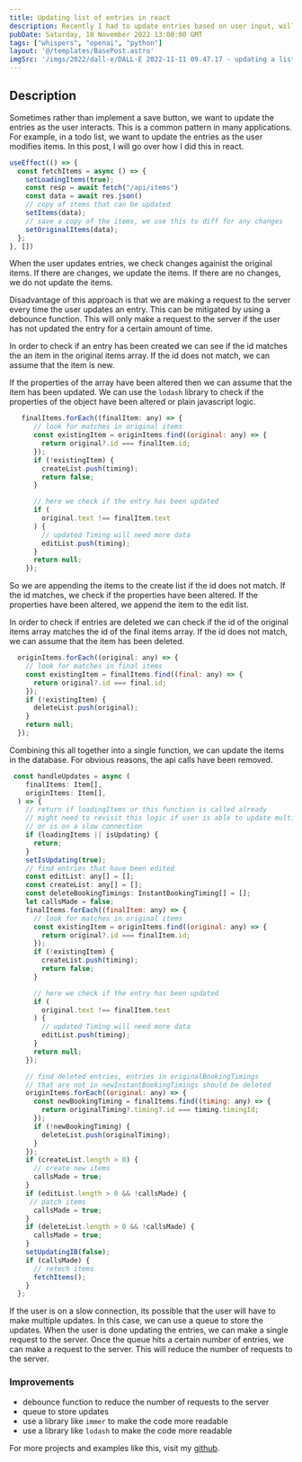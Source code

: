 ```yaml
---
title: Updating list of entries in react
description: Recently I had to update entries based on user input, will go over what I did
pubDate: Saturday, 18 November 2022 13:00:00 GMT
tags: ["whispers", "openai", "python"]
layout: '@/templates/BasePost.astro'
imgSrc: '/imgs/2022/dall-e/DALL·E 2022-11-11 09.47.17 - updating a list of papers.png'
---
```


## Description

Sometimes rather than implement a save button, we want to update the entries as the user interacts. This is a common pattern in many applications. For example, in a todo list, we want to update the entries as the user modifies items. In this post, I will go over how I did this in react.


```jsx
useEffect(() => {
  const fetchItems = async () => {
    setLoadingItems(true);
    const resp = await fetch("/api/items")
    const data = await res.json()
    // copy of items that can be updated
    setItems(data);
    // save a copy of the items, we use this to diff for any changes
    setOriginalItems(data);
  }; 
}, [])
```

When the user updates entries, we check changes againist the original items. If there are changes, we update the items. If there are no changes, we do not update the items.

Disadvantage of this approach is that we are making a request to the server every time the user updates an entry. This can be mitigated by using a debounce function. This will only make a request to the server if the user has not updated the entry for a certain amount of time.


In order to check if an entry has been created we can see if the id matches the an item in the original items array. If the id does not match, we can assume that the item is new.


If the properties of the array have been altered then we can assume that the item has been updated. We can use the `lodash` library to check if the properties of the object have been altered or plain javascript logic.

```jsx
   finalItems.forEach((finalItem: any) => {
      // look for matches in original items
      const existingItem = originItems.find((original: any) => {
        return original?.id === finalItem.id;
      });
      if (!existingItem) {
        createList.push(timing);
        return false;
      }

      // here we check if the entry has been updated
      if (
        original.text !== finalItem.text
      ) {
        // updated Timing will need more data
        editList.push(timing);
      }
      return null;
    });
```

So we are appending the items to the create list if the id does not match. If the id matches, we check if the properties have been altered. If the properties have been altered, we append the item to the edit list.

In order to check if entries are deleted we can check if the id of the original items array matches the id of the final items array. If the id does not match, we can assume that the item has been deleted.

```jsx
  originItems.forEach((original: any) => {
    // look for matches in final items
    const existingItem = finalItems.find((final: any) => {
      return original?.id === final.id;
    });
    if (!existingItem) {
      deleteList.push(original);
    }
    return null;
  });
```

Combining this all together into a single function, we can update the items in the database. For obvious reasons, the api calls have been removed.

```jsx
 const handleUpdates = async (
    finalItems: Item[],
    originItems: Item[],
  ) => {
    // return if loadingItems or this function is called already
    // might need to revisit this logic if user is able to update multiple entries at the same time
    // or is on a slow connection
    if (loadingItems || isUpdating) {
      return;
    }
    setIsUpdating(true);
    // find entries that have been edited
    const editList: any[] = [];
    const createList: any[] = [];
    const deleteBookingTimings: InstantBookingTiming[] = [];
    let callsMade = false;
    finalItems.forEach((finalItem: any) => {
      // look for matches in original items
      const existingItem = originItems.find((original: any) => {
        return original?.id === finalItem.id;
      });
      if (!existingItem) {
        createList.push(timing);
        return false;
      }

      // here we check if the entry has been updated
      if (
        original.text !== finalItem.text
      ) {
        // updated Timing will need more data
        editList.push(timing);
      }
      return null;
    });

    // find deleted entries, entries in originalBookingTimings
    // that are not in newInstantBookingTimings should be deleted
    originItems.forEach((original: any) => {
      const newBookingTiming = finalItems.find((timing: any) => {
        return originalTiming?.timing?.id === timing.timingId;
      });
      if (!newBookingTiming) {
        deleteList.push(originalTiming);
      }
    });
    if (createList.length > 0) {
      // create new items
      callsMade = true;
    }
    if (editList.length > 0 && !callsMade) {
     // patch items
      callsMade = true;
    }
    if (deleteList.length > 0 && !callsMade) {
      callsMade = true;
    }
    setUpdatingIB(false);
    if (callsMade) {
      // retech items
      fetchItems();
    }
  };
```

If the user is on a slow connection, its possible that the user will have to make multiple updates. In this case, we can use a queue to store the updates. When the user is done updating the entries, we can make a single request to the server. Once the queue hits a certain number of entries, we can make a request to the server. This will reduce the number of requests to the server.

### Improvements

- debounce function to reduce the number of requests to the server
- queue to store updates
- use a library like `immer` to make the code more readable
- use a library like `lodash` to make the code more readable

For more projects and examples like this, visit my [github](https://friendlyuser.github.io/).
